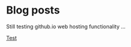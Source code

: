 # Blog posts

Still testing github.io web hosting functionality ... 

[Test](ekalosak.github.io/blog/test)

